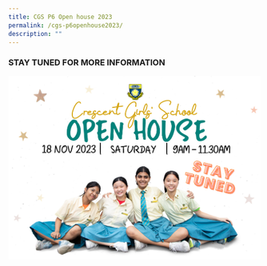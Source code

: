 ```yaml
---
title: CGS P6 Open house 2023
permalink: /cgs-p6openhouse2023/
description: ""
---
```

### STAY TUNED FOR MORE INFORMATION

![](/images/cgs%20e-open%20house%202023%20for%20website%20(stay%20tuned).jpg)